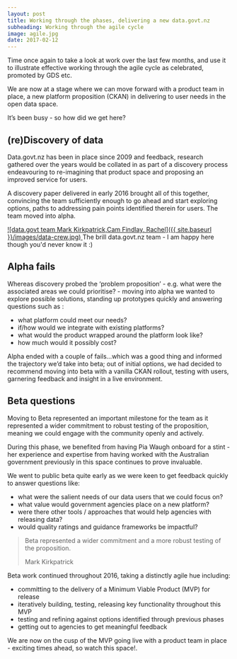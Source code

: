 ```yaml
---
layout: post
title: Working through the phases, delivering a new data.govt.nz
subheading: Working through the agile cycle 
image: agile.jpg
date: 2017-02-12
---
```


Time once again to take a look at work over the last few months, and use it to illustrate effective working through the agile cycle as celebrated, promoted by GDS etc.

We are now at a stage where we can move forward with a product team in place, a new platform proposition (CKAN) in delivering to user needs in the open data space.

It’s been busy - so how did we get here?

## (re)Discovery of data

Data.govt.nz has been in place since 2009 and feedback, research gathered over the years would be collated in as part of a discovery process endeavouring to re-imagining that product space and proposing an improved service for users.

A discovery paper delivered in early 2016 brought all of this together, convincing the team sufficiently enough to go ahead and start exploring options, paths to addressing pain points identified therein for users. The team moved into alpha.

[![data.govt team Mark Kirkpatrick,Cam Findlay, Rachel]({{ site.baseurl }}/images/data-crew.jpg) ](#) <span class="caption text-muted">The brill data.govt.nz team - I am happy here though you'd never know it :)</span>

## Alpha fails

Whereas discovery probed the ‘problem proposition’ - e.g. what were the associated areas we could prioritise? - moving into alpha we wanted to explore possible solutions, standing up prototypes quickly and answering questions such as :

*   what platform could meet our needs?
*   if/how would we integrate with existing platforms?
*   what would the product wrapped around the platform look like?
*   how much would it possibly cost?

Alpha ended with a couple of fails...which was a good thing and informed the trajectory we’d take into beta; out of initial options, we had decided to recommend moving into beta with a vanilla CKAN rollout, testing with users, garnering feedback and insight in a live environment.

## Beta questions

Moving to Beta represented an important milestone for the team as it represented a wider commitment to robust testing of the proposition, meaning we could engage with the community openly and actively.

During this phase, we benefited from having Pia Waugh onboard for a stint - her experience and expertise from having worked with the Australian government previously in this space continues to prove invaluable.

We went to public beta quite early as we were keen to get feedback quickly to answer questions like:

*   what were the salient needs of our data users that we could focus on?
*   what value would government agencies place on a new platform?
*   were there other tools / approaches that would help agencies with releasing data?
*   would quality ratings and guidance frameworks be impactful?

> Beta represented a wider commitment and a more robust testing of the proposition.
> 
> <footer>Mark Kirkpatrick</footer>

Beta work continued throughout 2016, taking a distinctly agile hue including:

*   committing to the delivery of a Minimum Viable Product (MVP) for release
*   iteratively building, testing, releasing key functionality throughout this MVP
*   testing and refining against options identified through previous phases
*   getting out to agencies to get meaningful feedback

We are now on the cusp of the MVP going live with a product team in place - exciting times ahead, so watch this space!.
